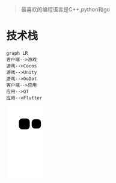 > 最喜欢的编程语言是C++,python和go
# 技术栈
```mermaid
graph LR
客户端-->游戏
游戏-->Cocos
游戏-->Unity
游戏-->GoDot
客户端-->应用
应用-->QT
应用-->Flutter
```
![](https://raw.githubusercontent.com/wfxx/wfxx/master/assets/github-contribution-grid-snake.svg)
<!---
wfxx/wfxx is a ✨ special ✨ repository because its `README.md` (this file) appears on your GitHub profile.
You can click the Preview link to take a look at your changes.
--->
